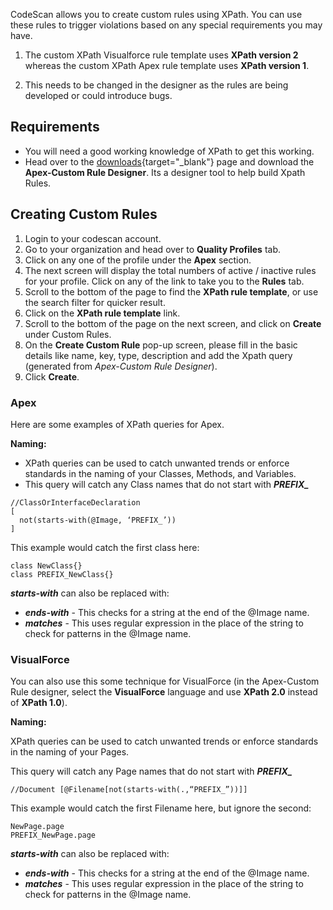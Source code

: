 CodeScan allows you to create custom rules using XPath. You can use these rules to trigger violations based on any special requirements you may have.

1. The custom XPath Visualforce rule template uses **XPath version 2** whereas the custom XPath Apex rule template uses **XPath version 1**.

3. This needs to be changed in the designer as the rules are being developed or could introduce bugs.

## Requirements

* You will need a good working knowledge of XPath to get this working.
* Head over to the [downloads](https://license.code-scan.com/index.php/download/login?path=codescan-cli-4.0.4-designer-jar-with-dependencies.jar){target="_blank"} page and download the **Apex-Custom Rule Designer**. Its a designer tool to help build Xpath Rules.

## Creating Custom Rules

1. Login to your codescan account.
2. Go to your organization and head over to **Quality Profiles** tab.
4. Click on any one of the profile under the **Apex** section.
5. The next screen will display the total numbers of active / inactive rules for your profile. Click on any of the link to take you to the **Rules** tab.
6. Scroll to the bottom of the page to find the **XPath rule template**, or use the search filter for quicker result. 
7. Click on the **XPath rule template** link.
8. Scroll to the bottom of the page on the next screen, and click on **Create** under Custom Rules.
9. On the **Create Custom Rule** pop-up screen, please fill in the basic details like name, key, type, description and add the Xpath query (generated from *Apex-Custom Rule Designer*).
10. Click **Create**.


### Apex
Here are some examples of XPath queries for Apex.

**Naming:**

* XPath queries can be used to catch unwanted trends or enforce standards in the naming of your Classes, Methods, and Variables.
* This query will catch any Class names that do not start with ***PREFIX_***
```
//ClassOrInterfaceDeclaration
[
  not(starts-with(@Image, ‘PREFIX_’))
]
```
This example would catch the first class here:
```
class NewClass{}
class PREFIX_NewClass{}
```

***starts-with*** can also be replaced with:

* ***ends-with*** - This checks for a string at the end of the @Image name.
* ***matches*** - This uses regular expression in the place of the string to check for patterns in the @Image name.

### VisualForce

You can also use this some technique for VisualForce (in the Apex-Custom Rule designer, select the **VisualForce** language and use **XPath 2.0** instead of **XPath 1.0**).

**Naming:**

XPath queries can be used to catch unwanted trends or enforce standards in the naming of your Pages.

This query will catch any Page names that do not start with ***PREFIX_***
```
//Document [@Filename[not(starts-with(.,“PREFIX_”))]]
```
This example would catch the first Filename here, but ignore the second:
```
NewPage.page
PREFIX_NewPage.page
```
***starts-with*** can also be replaced with:

* ***ends-with*** - This checks for a string at the end of the @Image name.
* ***matches*** - This uses regular expression in the place of the string to check for patterns in the @Image name.
